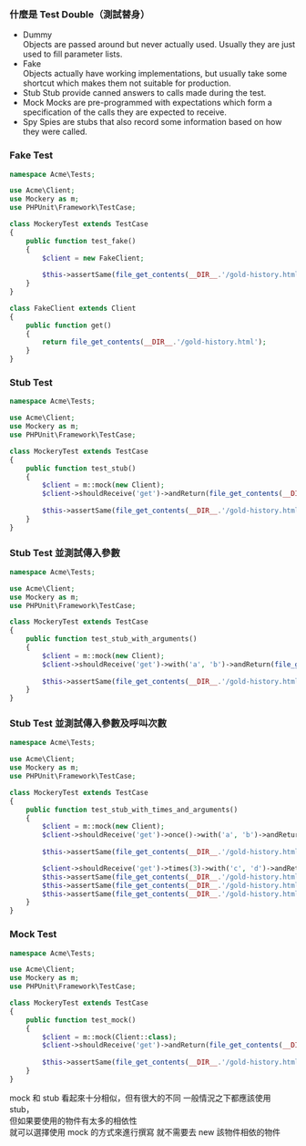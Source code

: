 ### 什麼是 Test Double（測試替身）

- Dummy  
    Objects are passed around but never actually used. Usually they are just used to fill parameter lists.
- Fake  
    Objects actually have working implementations, but usually take some shortcut which makes them not suitable for production.
- Stub
    Stub provide canned answers to calls made during the test.
- Mock
    Mocks are pre-programmed with expectations which form a specification of the calls they are expected to receive.
- Spy
    Spies are stubs that also record some information based on how they were called.


### Fake Test

```php
namespace Acme\Tests;

use Acme\Client;
use Mockery as m;
use PHPUnit\Framework\TestCase;

class MockeryTest extends TestCase
{
    public function test_fake() 
    {
        $client = new FakeClient;
 
        $this->assertSame(file_get_contents(__DIR__.'/gold-history.html'), $client->get());
    }
} 

class FakeClient extends Client 
{
    public function get() 
    {
        return file_get_contents(__DIR__.'/gold-history.html');
    }
}
```

### Stub Test

```php
namespace Acme\Tests;

use Acme\Client;
use Mockery as m;
use PHPUnit\Framework\TestCase;

class MockeryTest extends TestCase
{
    public function test_stub() 
    {
        $client = m::mock(new Client);
        $client->shouldReceive('get')->andReturn(file_get_contents(__DIR__.'/gold-history.html'));
 
        $this->assertSame(file_get_contents(__DIR__.'/gold-history.html'), $client->get());
    }
} 
```

### Stub Test 並測試傳入參數

```php
namespace Acme\Tests;

use Acme\Client;
use Mockery as m;
use PHPUnit\Framework\TestCase;

class MockeryTest extends TestCase
{
    public function test_stub_with_arguments() 
    {
        $client = m::mock(new Client);
        $client->shouldReceive('get')->with('a', 'b')->andReturn(file_get_contents(__DIR__.'/gold-history.html'));
 
        $this->assertSame(file_get_contents(__DIR__.'/gold-history.html'), $client->get('a', 'b'));
    }
} 
```

### Stub Test 並測試傳入參數及呼叫次數

```php
namespace Acme\Tests;

use Acme\Client;
use Mockery as m;
use PHPUnit\Framework\TestCase;

class MockeryTest extends TestCase
{
    public function test_stub_with_times_and_arguments() 
    {
        $client = m::mock(new Client);
        $client->shouldReceive('get')->once()->with('a', 'b')->andReturn(file_get_contents(__DIR__.'/gold-history.html'));
 
        $this->assertSame(file_get_contents(__DIR__.'/gold-history.html'), $client->get('a', 'b'));

        $client->shouldReceive('get')->times(3)->with('c', 'd')->andReturn(file_get_contents(__DIR__.'/gold-history.html'));
        $this->assertSame(file_get_contents(__DIR__.'/gold-history.html'), $client->get('a', 'b'));
        $this->assertSame(file_get_contents(__DIR__.'/gold-history.html'), $client->get('a', 'b'));
        $this->assertSame(file_get_contents(__DIR__.'/gold-history.html'), $client->get('a', 'b'));
    }
} 
```

### Mock Test

```php
namespace Acme\Tests;

use Acme\Client;
use Mockery as m;
use PHPUnit\Framework\TestCase;

class MockeryTest extends TestCase
{
    public function test_mock() 
    {
        $client = m::mock(Client::class);
        $client->shouldReceive('get')->andReturn(file_get_contents(__DIR__.'/gold-history.html'));
 
        $this->assertSame(file_get_contents(__DIR__.'/gold-history.html'), $client->get());
    }
} 
```

mock 和 stub 看起來十分相似，但有很大的不同
一般情況之下都應該使用 stub，  
但如果要使用的物件有太多的相依性  
就可以選擇使用 mock 的方式來進行撰寫
就不需要去 new 該物件相依的物件